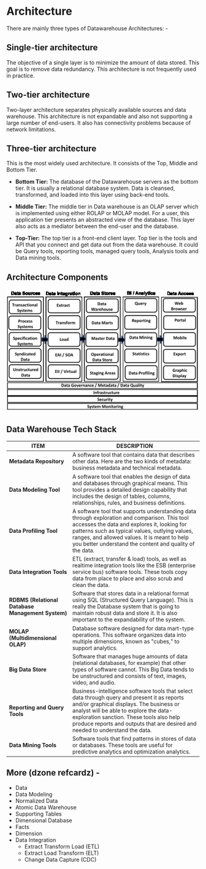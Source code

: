 # Architecture

There are mainly three types of Datawarehouse Architectures: -

## Single-tier architecture

The objective of a single layer is to minimize the amount of data stored. This goal is to remove data redundancy. This architecture is not frequently used in practice.

## Two-tier architecture

Two-layer architecture separates physically available sources and data warehouse. This architecture is not expandable and also not supporting a large number of end-users. It also has connectivity problems because of network limitations.

## Three-tier architecture

This is the most widely used architecture.
It consists of the Top, Middle and Bottom Tier.

- **Bottom Tier:** The database of the Datawarehouse servers as the bottom tier. It is usually a relational database system. Data is cleansed, transformed, and loaded into this layer using back-end tools.

- **Middle Tier:** The middle tier in Data warehouse is an OLAP server which is implemented using either ROLAP or MOLAP model. For a user, this application tier presents an abstracted view of the database. This layer also acts as a mediator between the end-user and the database.

- **Top-Tier:** The top tier is a front-end client layer. Top tier is the tools and API that you connect and get data out from the data warehouse. It could be Query tools, reporting tools, managed query tools, Analysis tools and Data mining tools.

## Architecture Components

![image](../../media/Data-Warehousing_Architecture-image1.jpg)

## Data Warehouse Tech Stack

| **ITEM** | **DESCRIPTION** |
|---|---|
| **Metadata Repository** | A software tool that contains data that describes other data. Here are the two kinds of metadata: business metadata and technical metadata. |
| **Data Modeling Tool** | A software tool that enables the design of data and databases through graphical means. This tool provides a detailed design capability that includes the design of tables, columns, relationships, rules, and business definitions. |
| **Data Profiling Tool** | A software tool that supports understanding data through exploration and comparison. This tool accesses the data and explores it, looking for patterns such as typical values, outlying values, ranges, and allowed values. It is meant to help you better understand the content and quality of the data. |
| **Data Integration Tools** | ETL (extract, transfer & load) tools, as well as realtime integration tools like the ESB (enterprise service bus) software tools. These tools copy data from place to place and also scrub and clean the data. |
| **RDBMS (Relational Database Management System)** | Software that stores data in a relational format using SQL (Structured Query Language). This is really the Database system that is going to maintain robust data and store it. It is also important to the expandability of the system. |
| **MOLAP (Multidimensional OLAP)** | Database software designed for data mart-type operations. This software organizes data into multiple dimensions, known as "cubes," to support analytics. |
| **Big Data Store** | Software that manages huge amounts of data (relational databases, for example) that other types of software cannot. This Big Data tends to be unstructured and consists of text, images, video, and audio. |
| **Reporting and Query Tools** | Business-intelligence software tools that select data through query and present it as reports and/or graphical displays. The business or analyst will be able to explore the data-exploration sanction. These tools also help produce reports and outputs that are desired and needed to understand the data. |
| **Data Mining Tools** | Software tools that find patterns in stores of data or databases. These tools are useful for predictive analytics and optimization analytics. |

## More (dzone refcardz) -

- Data
- Data Modeling
- Normalized Data
- Atomic Data Warehouse
- Supporting Tables
- Dimensional Database
- Facts
- Dimension
- Data Integration
  - Extract Transform Load (ETL)
  - Extract Load Transform (ELT)
  - Change Data Capture (CDC)
